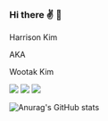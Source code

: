 ### Hi there ✌ 🫤
Harrison Kim 

AKA

Wootak Kim  
  
  
<img src="https://img.shields.io/badge/Wootak95@gmail.com-F05138?style=flat-square&logo=Gmail&logoColor=white"/>
<a href="https://www.linkedin.com/in/wootak-kim-9bb981119/"><img src="https://img.shields.io/badge/LinkedIn-0077b5?style=flat-square&logo=Linkedin&logoColor=white&link=https://www.linkedin.com/in/wootak-kim-9bb981119/"/></a>
<a href="https://instagram.com/harrisommm?igshid=YmMyMTA2M2Y="><img src="https://img.shields.io/badge/Instagram-8a3ab9?style=flat-square&logo=Instagram&logoColor=white&link=https://instagram.com/harrisommm?igshid=YmMyMTA2M2Y="/></a>

![Anurag's GitHub stats](https://github-readme-stats.vercel.app/api?username=Harrisommm&show_icons=true&theme=radical)
<!--
**Harrisommm/Harrisommm** is a ✨ _special_ ✨ repository because its `README.md` (this file) appears on your GitHub profile.

Here are some ideas to get you started:

- 🔭 I’m currently working on ...
- 🌱 I’m currently learning ...
- 👯 I’m looking to collaborate on ...
- 🤔 I’m looking for help with ...
- 💬 Ask me about ...
- 📫 How to reach me: ...
- 😄 Pronouns: ...
- ⚡ Fun fact: ...
-->
